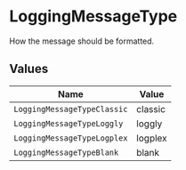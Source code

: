 # LoggingMessageType

How the message should be formatted.


## Values

| Name                        | Value                       |
| --------------------------- | --------------------------- |
| `LoggingMessageTypeClassic` | classic                     |
| `LoggingMessageTypeLoggly`  | loggly                      |
| `LoggingMessageTypeLogplex` | logplex                     |
| `LoggingMessageTypeBlank`   | blank                       |